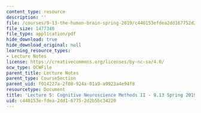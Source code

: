 ```yaml
---
content_type: resource
description: ''
file: /courses/9-13-the-human-brain-spring-2019/c440153efdea2dd167752d2b5bc34220_MIT9_13S19_L05.pdf
file_size: 1477340
file_type: application/pdf
hide_download: true
hide_download_original: null
learning_resource_types:
- Lecture Notes
license: https://creativecommons.org/licenses/by-nc-sa/4.0/
ocw_type: OCWFile
parent_title: Lecture Notes
parent_type: CourseSection
parent_uid: f014227a-2f08-924a-01a9-a9923a4e94f8
resourcetype: Document
title: 'Lecture 5: Cognitive Neuroscience Methods II - 9.13 Spring 2019'
uid: c440153e-fdea-2dd1-6775-2d2b5bc34220
---
```

